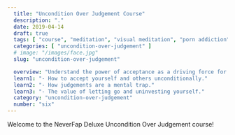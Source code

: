 ```yaml
---
  title: "Uncondition Over Judgement Course"
  description: "."
  date: 2019-04-14
  draft: true
  tags: [ "course", "meditation", "visual meditation", "porn addiction", "addiction", "awareness", "awareness exercises", "perspective", "nofap", "neverfap", "neverfap deluxe" ]
  categories: [ "uncondition-over-judgement" ]
  # image: "/images/face.jpg"
  slug: "uncondition-over-judgement"

  overview: "Understand the power of acceptance as a driving force for self-control."
  learn1: "- How to accept yourself and others unconditionally."
  learn2: "- How judgements are a mental trap."
  learn3: "- The value of letting go and uninvesting yourself."
  category: "uncondition-over-judgement"
  number: "six"
---
```


Welcome to the NeverFap Deluxe Uncondition Over Judgement course!

